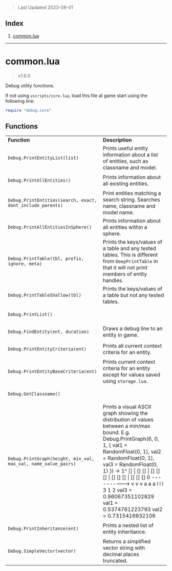 > Last Updated 2023-08-01

## Index
1. [common.lua](#commonlua)

---

# common.lua

> v1.6.0

Debug utility functions. 

If not using `vscripts/core.lua`, load this file at game start using the following line: 



```lua
require "debug.core"
```


## Functions

<table><tr><td><b>Function</b></td><td><b>Description</b></td></tr><tr><td>

`Debug.PrintEntityList(list)`</td><td> Prints useful entity information about a list of entities, such as classname and model. </td></tr><tr><td>

`Debug.PrintAllEntities()`</td><td> Prints information about all existing entities. </td></tr><tr><td>

`Debug.PrintEntities(search, exact, dont_include_parents)`</td><td> Print entities matching a search string.  Searches name, classname and model name. </td></tr><tr><td>

`Debug.PrintAllEntitiesInSphere()`</td><td>Prints information about all entities within a sphere.</td></tr><tr><td>

`Debug.PrintTable(tbl, prefix, ignore, meta)`</td><td> Prints the keys/values of a table and any tested tables.  This is different from `DeepPrintTable` in that it will not print members of entity handles. </td></tr><tr><td>

`Debug.PrintTableShallow(tbl)`</td><td> Prints the keys/values of a table but not any tested tables. </td></tr><tr><td>

`Debug.PrintList()`</td><td></td></tr><tr><td>

`Debug.FindEntity(ent, duration)`</td><td> Draws a debug line to an entity in game. </td></tr><tr><td>

`Debug.PrintEntityCriteria(ent)`</td><td> Prints all current context criteria for an entity. </td></tr><tr><td>

`Debug.PrintEntityBaseCriteria(ent)`</td><td> Prints current context criteria for an entity except for values saved using `storage.lua`. </td></tr><tr><td>

`Debug.GetClassname()`</td><td></td></tr><tr><td>

`Debug.PrintGraph(height, min_val, max_val, name_value_pairs)`</td><td> Prints a visual ASCII graph showing the distribution of values between a min/max bound.  E.g.      Debug.PrintGraph(6, 0, 1, {         val1 = RandomFloat(0, 1),         val2 = RandomFloat(0, 1),         val3 = RandomFloat(0, 1)     })     ->     1^ []              | []    []        | [] [] []        | [] [] []        | [] [] []       0 ---------->        v  v  v           a  a  a           l  l  l           3  1  2        val3 = 0.96067351102829     val1 = 0.5374761223793     val2 = 0.7315416932106 </td></tr><tr><td>

`Debug.PrintInheritance(ent)`</td><td> Prints a nested list of entity inheritance. </td></tr><tr><td>

`Debug.SimpleVector(vector)`</td><td>Returns a simplified vector string with decimal places truncated.</td></tr></table>



